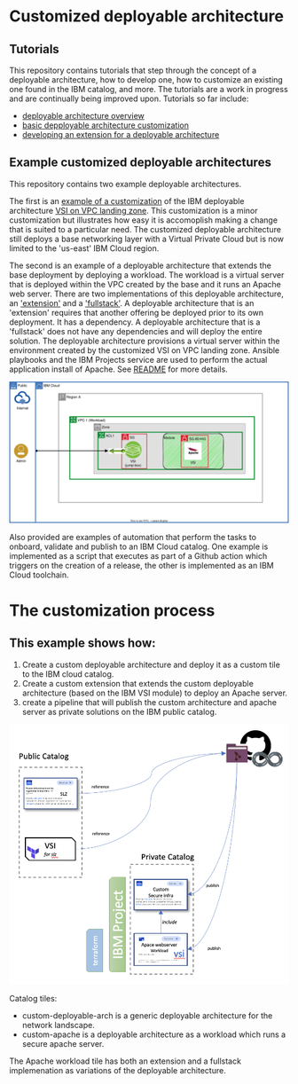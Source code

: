 # Customized deployable architecture

## Tutorials
This repository contains tutorials that step through the concept of a deployable architecture, how to develop one, how to customize an existing one found in the IBM catalog, and more.  The tutorials are 
a work in progress and are continually being improved upon.  Tutorials so far include:
-  [deployable architecture overview](./da%20customization%20tutorials/0%20-%20da%20overview/)
-  [basic depployable architecture customization](./da%20customization%20tutorials/2%20-%20basic%20da%20customization/)
-  [developing an extension for a deployable architecture](./da%20customization%20tutorials/4%20-%20extending%20a%20da/)

## Example customized deployable architectures
This repository contains two example deployable architectures.

The first is an [example of a customization](./solutions/custom-slz) of the IBM deployable architecture [VSI on VPC landing zone](https://cloud.ibm.com/catalog/architecture/deploy-arch-ibm-slz-vsi-ef663980-4c71-4fac-af4f-4a510a9bcf68-global).  This customization is a minor customization but illustrates how easy it is accomoplish making a change that is suited to a particular need.  The customized deployable architecture still deploys a base networking layer with a Virtual Private Cloud but is now limited to the 'us-east' IBM Cloud region.   

The second is an example of a deployable architecture that extends the base deployment by deploying a workload.  The workload is a virtual server that is deployed within the VPC created by the base and it runs an Apache web server.  There are two implementations of this deployable architecture, an ['extension'](./solutions/apache-workload/extension/) and a ['fullstack'](./solutions/apache-workload/fullstack/).  A deployable architecture that is an 'extension' requires that another offering be deployed prior to its own deployment.  It has a dependency.   A deployable architecture that is a 'fullstack' does not have any dependencies and will deploy the entire solution.  The deployable architecture provisions a virtual server within the environment created by the customized VSI on VPC landing zone.  Ansible playbooks and the IBM Projects service are used to perform the actual application install of Apache.  See [README](./solutions/apache-workload/extension/README.md) for more details.

![Custom topology](/images/baby-slz.svg)

Also provided are examples of automation that perform the tasks to onboard, validate and publish to an IBM Cloud catalog.  One example is implemented as a script that executes as part of a Github action which triggers on the creation of a release, the other is implemented as an IBM Cloud toolchain.

# The customization process
## This example shows how:  


1. Create a custom deployable architecture and deploy it as a custom tile to the IBM cloud catalog.
1. Create a custom extension that extends the custom deployable architecture (based on the IBM VSI module) to deploy an Apache server.
1. create a pipeline that will publish the custom architecture and apache server as private solutions on the IBM public catalog.

![CustomTile](/images/custom-tile.png)


Catalog tiles:

* custom-deployable-arch is a generic deployable architecture for the network landscape.
* custom-apache is a deployable architecture as a workload which runs a secure apache server.

The Apache workload tile has both an extension and a fullstack implemenation as variations of the deployable architecture.
